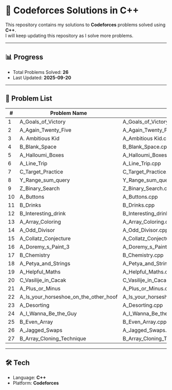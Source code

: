 # 🚀 Codeforces Solutions in C++

This repository contains my solutions to **Codeforces** problems solved using **C++**.  
I will keep updating this repository as I solve more problems.

---

## 📊 Progress
- Total Problems Solved: **26**  
- Last Updated: **2025-09-20**  

---

## 📂 Problem List
| #  | Problem Name         | Solution                  | Tags                                | Rating |
|----|----------------------|---------------------------|-------------------------------------|--------|
| 1  | A_Goals_of_Victory   | A_Goals_of_Victory.cpp    | math                                | 800    |
| 2  | A_Again_Twenty_Five  | A_Again_Twenty_Five.cpp   | number theory                       | 800    |
| 3  | A. Ambitious Kid     | A_Ambitious Kid.cpp       | math                                | 800    |
| 4  | B_Blank_Space        | B_Blank_Space.cpp         | implementation                      | 800    |
| 5  | A_Halloumi_Boxes     | A_Halloumi_Boxes.cpp      | brute force, greedy, sorting        | 800    |
| 6  | A_Line_Trip          | A_Line_Trip.cpp           | greedy, math                        | 800    |
| 7  | C_Target_Practice    | C_Target_Practice.cpp     | implementation, math                | 800    |
| 8  | Y_Range_sum_query    | Y_Range_sum_query.cpp     | prefix sum                          | 800    |
| 9  | Z_Binary_Search      | Z_Binary_Search.cpp       | binary search                       | 800    |
| 10 | A_Buttons            | A_Buttons.cpp             | games, greedy, math                 | 800    |
| 11 | B_Drinks             | B_Drinks.cpp              | implementation, math                | 800    |
| 12 | B_Interesting_drink  | B_Interesting_drink.cpp   | dp, binary search, implementation   | 1100   |
| 13 | A_Array_Coloring     | A_Array_Coloring.cpp      | greedy, math                        | 800    |
| 14 | A_Odd_Divisor        | A_Odd_Divisor.cpp         | number theory, math                 | 900    |
| 15 | A_Collatz_Conjecture | A_Collatz_Conjecture.cpp  | constructive algorithm              | 800    |
| 16 | A_Doremy_s_Paint_3   | A_Doremy_s_Paint_3.cpp    | constructive algorithm              | 800    |
| 17 | B_Chemistry          | B_Chemistry.cpp           | string                              | 900    |
| 18 | A_Petya_and_Strings  | A_Petya_and_Strings.cpp   | implementation,string               | 800    |
| 19 | A_Helpful_Maths      | A_Helpful_Maths.cpp       | greedy,impplementation,sorting,string| 800   |
| 20 | C_Vasilije_in_Cacak  | C_Vasilije_in_Cacak.cpp   | math                                | 900    |
| 21 | A_Plus_or_Minus      | A_Plus_or_Minus.cpp       | implementation                      | 800    |
| 22 | A_Is_your_horseshoe_on_the_other_hoof | A_Is_your_horseshoe_on_the_other_hoof.cpp|implementation|800|
| 23 | A_Desorting          | A_Desorting.cpp           | brute force,greedy,math             | 800    |
| 24 | A_I_Wanna_Be_the_Guy | A_I_Wanna_Be_the_Guy.cpp  | greedy, implementation              | 800    |
| 25 | B_Even_Array         | B_Even_Array.cpp          | greedy, math                        | 800    |
| 26 | A_Jagged_Swaps       | A_Jagged_Swaps.cpp        | sorting                             | 800    |
| 27 | B_Array_Cloning_Technique| B_Array_Cloning_Technique.cpp| constructive algorithm,greedy,sorting| 900    |
---

## 🛠️ Tech
- Language: **C++**  
- Platform: **Codeforces**  

